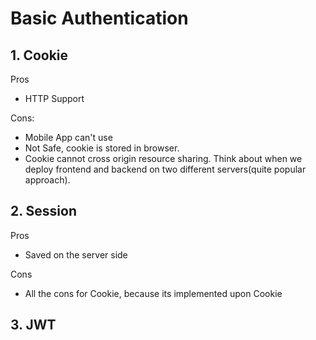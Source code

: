 # Basic Authentication 

## 1. Cookie
Pros
- HTTP Support

Cons:
- Mobile App can't use
- Not Safe, cookie is stored in browser.
- Cookie cannot cross origin resource sharing. Think about when we deploy frontend and backend on two different servers(quite popular approach).



## 2. Session
Pros
- Saved on the server side

Cons
- All the cons for Cookie, because its implemented upon Cookie

## 3. JWT

